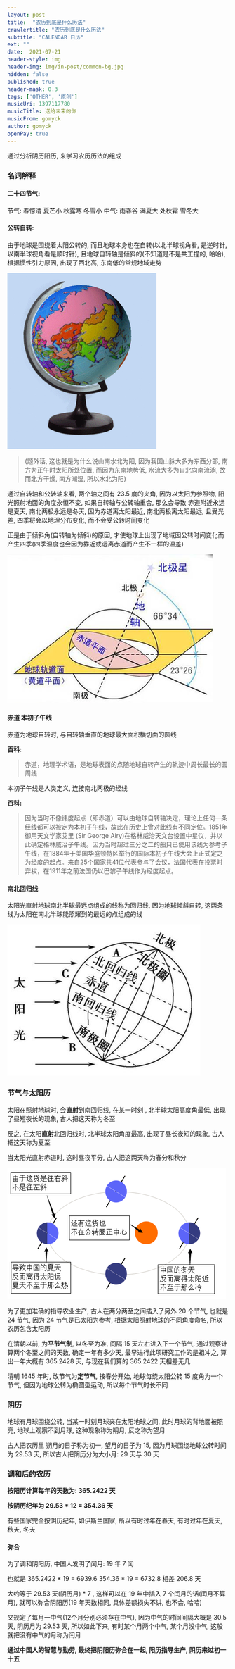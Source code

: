 ```yaml
---
layout: post
title:  "农历到底是什么历法"
crawlertitle: "农历到底是什么历法"
subtitle: "CALENDAR 日历"
ext: ""
date:  2021-07-21
header-style: img
header-img: img/in-post/common-bg.jpg
hidden: false
published: true
header-mask: 0.3
tags: ['OTHER', '原创']
musicUri: 1397117780
musicTitle: 送给未来的你
musicFrom: gomyck
author: gomyck
openPay: true
---
```


通过分析阴历阳历, 来学习农历历法的组成

### 名词解释

#### 二十四节气:

节气: 春惊清  夏芒小  秋露寒  冬雪小
中气: 雨春谷  满夏大  处秋霜  雪冬大

#### 公转自转:

由于地球是围绕着太阳公转的, 而且地球本身也在自转(以北半球视角看, 是逆时针, 以南半球视角看是顺时针), 且地球自转轴是倾斜的(不知道是不是共工撞的, 哈哈),
根据惯性引力原因, 出现了西北高, 东南低的常规地域走势

![image](/img/in-post/res2021-07-21/2021-07-21-003.jpeg)

> (题外话, 这也就是为什么说山南水北为阳, 因为我国山脉大多为东西分部, 南方为正午时太阳所处位置, 而因为东南地势低, 水流大多为自北向南流淌, 故而北方干燥, 南方潮湿, 所以水北为阳)

通过自转轴和公转轴来看, 两个轴之间有 23.5 度的夹角, 因为以太阳为参照物, 阳光照射地面的角度永恒不变, 如果自转轴与公转轴重合, 那么会导致
赤道附近永远是夏天, 南北两极永远是冬天, 因为赤道离太阳最近, 南北两极离太阳最远, 且受光差, 四季将会以地理分布变化, 而不会受公转时间变化

正是由于倾斜角(自转轴为倾斜)的原因, 才使地球上出现了地域因公转时间变化而产生四季(四季温度也会因为靠近或远离赤道而产生不一样的温差)

![image](/img/in-post/res2021-07-21/2021-07-21-002.jpg)

#### 赤道  本初子午线

赤道为地球自转时, 与自转轴垂直的地球最大面积横切面的圆线

**百科:**
> 赤道，地理学术语，是地球表面的点随地球自转产生的轨迹中周长最长的圆周线

本初子午线是人类定义, 连接南北两极的经线

**百科:**
> 因为当时不像纬度起点（即赤道）可以由地球自转轴决定，理论上任何一条经线都可以被定为本初子午线，故此在历史上曾对此线有不同定位。1851年御用天文学家艾里 (Sir George Airy)在格林威治天文台设置中星仪，并以此确定格林威治子午线。因为当时超过三分之二的船只已使用该线为参考子午线，在1884年于美国华盛顿特区举行的国际本初子午线大会上正式定之为经度的起点。来自25个国家共41位代表参与了会议，法国代表在投票时弃权，在1911年之前法国仍以巴黎子午线作为经度起点。


#### 南北回归线

太阳光直射地球南北半球最远点组成的线称为回归线, 因为地球倾斜自转, 这两条线为太阳在南北半球能照耀到的最远的点组成的线

![image](/img/in-post/res2021-07-21/2021-07-21-001.jpeg)

### 节气与太阳历

太阳在照射地球时, 会**直射**到南回归线, 在某一时刻 , 北半球太阳高度角最低, 出现了昼短夜长的现象, 古人把这天称为冬至

反之, 在太阳**直射**北回归线时, 北半球太阳角度最高, 出现了昼长夜短的现象, 古人把这天称为夏至

当太阳光直射赤道时, 这时昼夜平分, 古人把这两天称为春分和秋分

![image](/img/in-post/res2021-07-21/2021-08-16-000.png)

为了更加准确的指导农业生产, 古人在两分两至之间插入了另外 20 个节气, 也就是 24 节气, 因为 24 节气是已太阳为参考, 根据太阳照射地球的不同角度命名, 所以农历包含太阳历

在清朝以前, 为**平节气制**, 以冬至为准, 间隔 15 天左右进入下一个节气, 通过观察计算两个冬至之间的天数, 确定一年有多少天, 最早进行此项研究工作的是祖冲之, 算出一年大概有 365.2428 天, 与现在我们算的 365.2422 天相差无几

清朝 1645 年时, 改节气为**定节气**, 按春分开始, 地球每绕太阳公转 15 度角为一个节气, 但因为地球公转为椭圆型运动, 所以每个节气时长不同

### 阴历

地球有月球围绕公转, 当某一时刻月球夹在太阳地球之间, 此时月球的背地面被照亮, 地球上观察不到月球, 这种现象称为朔月, 反之称为望月

古人把农历里 朔月的日子称为初一, 望月的日子为 15, 因为月球围绕地球公转时间为 29.53 天, 所以古人把阴历分为大小月: 29 天与 30 天

### 调和后的农历

**按阳历计算每年的天数为: 365.2422 天**

**按阴历纪年为 29.53 * 12 = 354.36 天**

有些国家完全按阴历纪年, 如伊斯兰国家, 所以有时过年在春天, 有时过年在夏天, 秋天, 冬天

#### 弥合

为了调和阴阳历, 中国人发明了闰月: 19 年 7 闰

也就是
365.2422 * 19 = 6939.6
354.36   * 19 = 6732.8    相差 206.8 天

大约等于 29.53 天(阴历月) * 7 , 这样可以在 19 年中插入 7 个闰月的话(闰月不算月), 就可以弥合阴阳历(19 年天数相同, 具体差额损失不讲, 也不会, 哈哈)

又规定了每月一中气(12个月分别必须存在中气), 因为中气的时间间隔大概是 30.5 天, 阴历月为 29.53 天, 所以如此下来, 有时某个月两个中气, 某个月没中气, 这般就把没有中气的月称为闰月

**通过中国人的智慧与勤劳, 最终把阴阳历弥合在一起, 阳历指导生产, 阴历来过初一十五**














